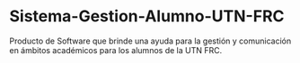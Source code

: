 # Sistema-Gestion-Alumno-UTN-FRC
Producto de Software que brinde una ayuda para la gestión y comunicación en ámbitos académicos para los alumnos de la UTN FRC. 

